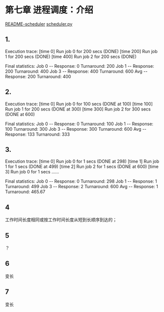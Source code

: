 # 第七章 进程调度：介绍
[README-scheduler](README-scheduler.md)
[scheduler.py](scheduler.py)

## 1.
Execution trace:
    [time 0]    Run job 0 for 200 secs (DONE)
    [time 200]  Run job 1 for 200 secs (DONE)
    [time 400]  Run job 2 for 200 secs (DONE)

Final statistics:
    Job 0 -- Response: 0    Turnaround: 200
    Job 1 -- Response: 200  Turnaround: 400
    Job 3 -- Response: 400  Turnaround: 600
    Avg   -- Response: 200  Turnaround: 400

## 2. 
Execution trace:
    [time 0]    Run job 0 for 100 secs (DONE at 100)
    [time 100]  Run job 1 for 200 secs (DONE at 300)
    [time 300]  Run job 2 for 300 secs (DONE at 600)

Final statistics:
    Job 0 -- Response: 0    Turnaround: 100
    Job 1 -- Response: 100  Turnaround: 300
    Job 3 -- Response: 300  Turnaround: 600
    Avg   -- Response: 133  Turnaround: 333

## 3.
Execution trace:
    [time 0]  Run job 0 for 1 secs (DONE at 298)
    [time 1]  Run job 1 for 1 secs (DONE at 499)
    [time 2]  Run job 2 for 1 secs (DONE at 600)
    [time 3]  Run job 0 for 1 secs 
    ......

Final statistics:
    Job 0 -- Response: 0  Turnaround: 298
    Job 1 -- Response: 1  Turnaround: 499
    Job 3 -- Response: 2  Turnaround: 600
    Avg   -- Response: 1  Turnaround: 465.67

## 4
工作时间长度相同或按工作时间长度从短到长顺序到达的；

## 5
？

## 6
变长

## 7
变长